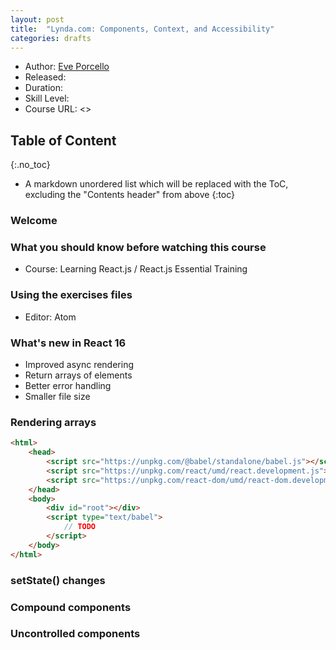 ```yaml
---
layout: post
title:  "Lynda.com: Components, Context, and Accessibility"
categories: drafts
---
```


* Author:  [Eve Porcello]()
* Released: 
* Duration: 
* Skill Level: 
* Course URL: <>

> 


## Table of Content
{:.no_toc}

* A markdown unordered list which will be replaced with the ToC, excluding the "Contents header" from above
{:toc}


### Welcome

### What you should know before watching this course

* Course: Learning React.js / React.js Essential Training

### Using the exercises files

* Editor: Atom

### What's new in React 16

* Improved async rendering
* Return arrays of elements
* Better error handling
* Smaller file size 

### Rendering arrays

```html
<html>
    <head>
        <script src="https://unpkg.com/@babel/standalone/babel.js"></script>
        <script src="https://unpkg.com/react/umd/react.development.js"></script>
        <script src="https://unpkg.com/react-dom/umd/react-dom.developmemt.js"></script>
    </head>
    <body>
        <div id="root"></div>
        <script type="text/babel">
            // TODO
        </script>
    </body>
</html>


```

### setState() changes

### Compound components

### Uncontrolled components

